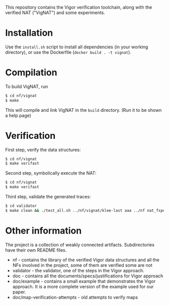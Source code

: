 This repository contains the Vigor verification toolchain, along with the verified NAT ("VigNAT") and some experiments.


# Installation

Use the `install.sh` script to install all dependencies (in your working directory), or use the Dockerfile (`docker build . -t vignat`).


# Compilation

To build VigNAT, run

```bash
$ cd nf/vignat
$ make
```

This will compile and link VigNAT in the `build` directory. (Run it to be shown a help page)


# Verification

First step, verify the data structures:

```bash
$ cd nf/vignat
$ make verifast
```

Second step, symbolically execute the NAT:

```bash
$ cd nf/vignat
$ make verifast
```

Third step, validate the generated traces:

```bash
$ cd validator
$ make clean && ./test_all.sh ../nf/vignat/klee-last aaa ../nf nat_fspec.cmo
```


# Other information

The project is a collection of weakly connected artifacts. Subdirectories have their own README files.

* nf - contains the library of the verified Vigor data structures and all the NFs involved in the project, some of them are verified some are not
* validator - the validator, one of the steps in the Vigor approach.
* doc - contains all the documents/specs/justifications for Vigor approach
* doc/example - contains a small example that demonstrates the Vigor approach. It is a more complete version of the example used for our paper.
* doc/map-verification-attempts - old attempts to verify maps
